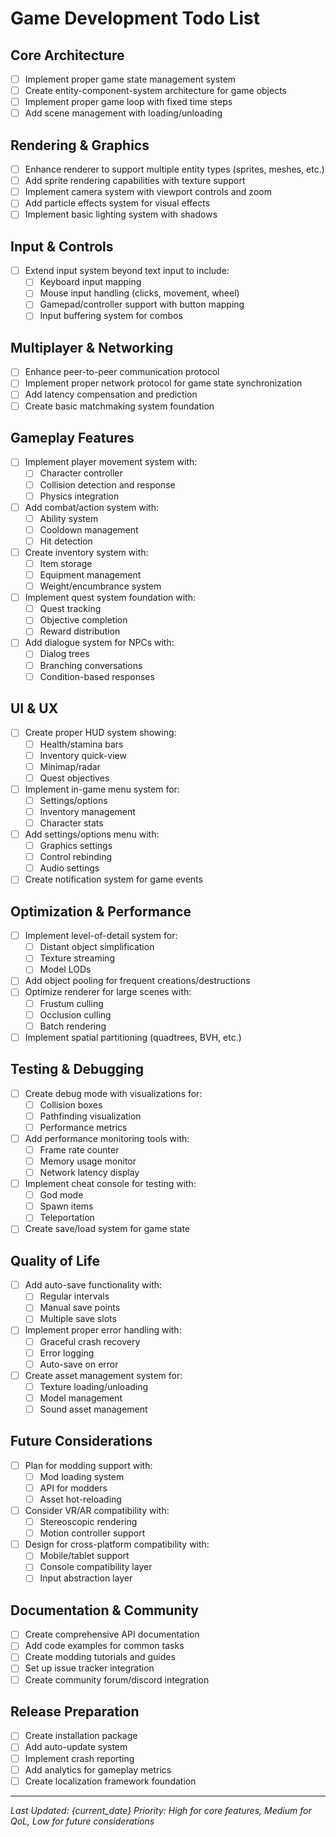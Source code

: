# Game Development Todo List

## Core Architecture
- [ ] Implement proper game state management system
- [ ] Create entity-component-system architecture for game objects
- [ ] Implement proper game loop with fixed time steps
- [ ] Add scene management with loading/unloading

## Rendering & Graphics
- [ ] Enhance renderer to support multiple entity types (sprites, meshes, etc.)
- [ ] Add sprite rendering capabilities with texture support
- [ ] Implement camera system with viewport controls and zoom
- [ ] Add particle effects system for visual effects
- [ ] Implement basic lighting system with shadows

## Input & Controls
- [ ] Extend input system beyond text input to include:
  - [ ] Keyboard input mapping
  - [ ] Mouse input handling (clicks, movement, wheel)
  - [ ] Gamepad/controller support with button mapping
  - [ ] Input buffering system for combos

## Multiplayer & Networking
- [ ] Enhance peer-to-peer communication protocol
- [ ] Implement proper network protocol for game state synchronization
- [ ] Add latency compensation and prediction
- [ ] Create basic matchmaking system foundation

## Gameplay Features
- [ ] Implement player movement system with:
  - [ ] Character controller
  - [ ] Collision detection and response
  - [ ] Physics integration
- [ ] Add combat/action system with:
  - [ ] Ability system
  - [ ] Cooldown management
  - [ ] Hit detection
- [ ] Create inventory system with:
  - [ ] Item storage
  - [ ] Equipment management
  - [ ] Weight/encumbrance system
- [ ] Implement quest system foundation with:
  - [ ] Quest tracking
  - [ ] Objective completion
  - [ ] Reward distribution
- [ ] Add dialogue system for NPCs with:
  - [ ] Dialog trees
  - [ ] Branching conversations
  - [ ] Condition-based responses

## UI & UX
- [ ] Create proper HUD system showing:
  - [ ] Health/stamina bars
  - [ ] Inventory quick-view
  - [ ] Minimap/radar
  - [ ] Quest objectives
- [ ] Implement in-game menu system for:
  - [ ] Settings/options
  - [ ] Inventory management
  - [ ] Character stats
- [ ] Add settings/options menu with:
  - [ ] Graphics settings
  - [ ] Control rebinding
  - [ ] Audio settings
- [ ] Create notification system for game events

## Optimization & Performance
- [ ] Implement level-of-detail system for:
  - [ ] Distant object simplification
  - [ ] Texture streaming
  - [ ] Model LODs
- [ ] Add object pooling for frequent creations/destructions
- [ ] Optimize renderer for large scenes with:
  - [ ] Frustum culling
  - [ ] Occlusion culling
  - [ ] Batch rendering
- [ ] Implement spatial partitioning (quadtrees, BVH, etc.)

## Testing & Debugging
- [ ] Create debug mode with visualizations for:
  - [ ] Collision boxes
  - [ ] Pathfinding visualization
  - [ ] Performance metrics
- [ ] Add performance monitoring tools with:
  - [ ] Frame rate counter
  - [ ] Memory usage monitor
  - [ ] Network latency display
- [ ] Implement cheat console for testing with:
  - [ ] God mode
  - [ ] Spawn items
  - [ ] Teleportation
- [ ] Create save/load system for game state

## Quality of Life
- [ ] Add auto-save functionality with:
  - [ ] Regular intervals
  - [ ] Manual save points
  - [ ] Multiple save slots
- [ ] Implement proper error handling with:
  - [ ] Graceful crash recovery
  - [ ] Error logging
  - [ ] Auto-save on error
- [ ] Create asset management system for:
  - [ ] Texture loading/unloading
  - [ ] Model management
  - [ ] Sound asset management

## Future Considerations
- [ ] Plan for modding support with:
  - [ ] Mod loading system
  - [ ] API for modders
  - [ ] Asset hot-reloading
- [ ] Consider VR/AR compatibility with:
  - [ ] Stereoscopic rendering
  - [ ] Motion controller support
- [ ] Design for cross-platform compatibility with:
  - [ ] Mobile/tablet support
  - [ ] Console compatibility layer
  - [ ] Input abstraction layer

## Documentation & Community
- [ ] Create comprehensive API documentation
- [ ] Add code examples for common tasks
- [ ] Create modding tutorials and guides
- [ ] Set up issue tracker integration
- [ ] Create community forum/discord integration

## Release Preparation
- [ ] Create installation package
- [ ] Add auto-update system
- [ ] Implement crash reporting
- [ ] Add analytics for gameplay metrics
- [ ] Create localization framework foundation

---

*Last Updated: {current_date}*
*Priority: High for core features, Medium for QoL, Low for future considerations*